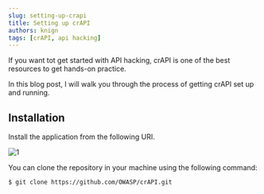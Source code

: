 ```yaml
---
slug: setting-up-crapi
title: Setting up crAPI 
authors: knign
tags: [crAPI, api hacking]
---
```


If you want tot get started with API hacking, crAPI is one of the best resources to get hands-on practice.

In this blog post, I will walk you through the process of getting crAPI set up and running.

## Installation

Install the application from the following URI.

![1](https://github.com/Knign/Blog/assets/110326359/2d683142-93d5-4a6c-a651-ca892bf45424)

You can clone the repository in your machine using the following command:

```
$ git clone https://github.com/OWASP/crAPI.git
```
